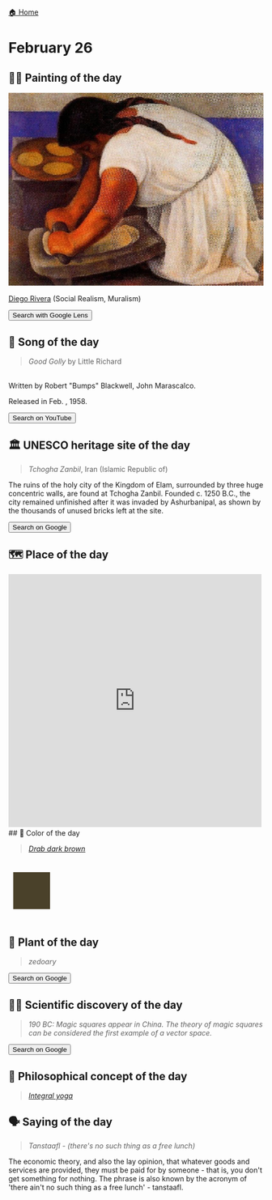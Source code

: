 
[🏠 Home](../../index.md)

# February 26

## 🧑‍🎨 Painting of the day

<img width="600" src="../img/Diego_Rivera_3.jpg">

[Diego Rivera](http://en.wikipedia.org/wiki/Diego_Rivera) (Social Realism, Muralism)

<button class="btn btn-success"
onclick=" window.open('https://lens.google.com/uploadbyurl?url=https://iretes.github.io/one-a-day/data/img/Diego_Rivera_3.jpg','_blank')">
Search with Google Lens
</button>

## 🎼 Song of the day

> *Good Golly*
by Little Richard

<br />Written by Robert "Bumps" Blackwell, John Marascalco.

Released in Feb. , 1958.

<button class="btn btn-success"
onclick=" window.open('http://www.youtube.com/search?q=Good Golly by Little Richard','_blank')">
Search on YouTube
</button>

## 🏛️ UNESCO heritage site of the day

> *Tchogha Zanbil*, Iran (Islamic Republic of)

<p>The ruins of the holy city of the Kingdom of Elam, surrounded by three huge concentric walls, are found at Tchogha Zanbil. Founded c. 1250 B.C., the city remained unfinished after it was invaded by Ashurbanipal, as shown by the thousands of unused bricks left at the site.</p>

<button class="btn btn-success"
onclick=" window.open('http://www.google.com/search?q=Tchogha Zanbil','_blank')">
Search on Google
</button>

## 🗺️ Place of the day

<iframe
src="https://www.mapcrunch.com"
name="mapcrunch"
width="500"
height="500"
allowTransparency="true"
scrolling="no"
frameborder="0"
>
</iframe>
## 🎨 Color of the day

> *[Drab dark brown](https://en.wikipedia.org/wiki/Pantone_448_C)*

<div style="color:#4A412A; font-size: 100px;">&#9632;</div>

## 🌿 Plant of the day

> *zedoary*

<button class="btn btn-success"
onclick=" window.open('http://www.google.com/search?q=zedoary','_blank')">
Search on Google
</button>

## 🧑‍🔬 Scientific discovery of the day

> *190 BC: Magic squares appear in China. The theory of magic squares can be considered the first example of a vector space.*

<button class="btn btn-success"
onclick=" window.open('http://www.google.com/search?q=190 BC: Magic squares appear in China. The theory of magic squares can be considered the first example of a vector space.','_blank')">
Search on Google
</button>

## 💭 Philosophical concept of the day

> *[Integral yoga](https://en.wikipedia.org/wiki/Integral_yoga)*

## 🗣️ Saying of the day

> *Tanstaafl - (there's no such thing as a free lunch)*

The economic theory, and also the lay opinion, that whatever goods and services are provided, they must be paid for by someone - that is, you don't get something for nothing. The phrase is also known by the acronym of 'there ain't no such thing as a free lunch' - tanstaafl. 
